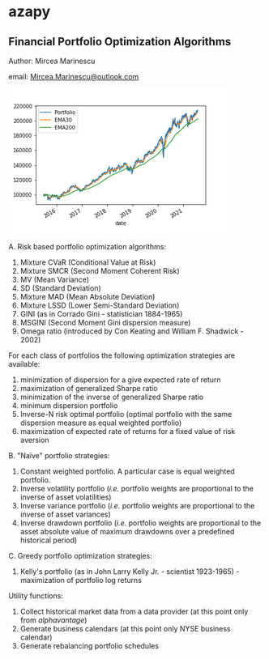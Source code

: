 # azapy
## Financial Portfolio Optimization Algorithms

Author: Mircea Marinescu

email: Mircea.Marinescu@outlook.com

![TimeSeries](graphics/Portfolio_1.png)

A. Risk based portfolio optimization algorithms:
  1. Mixture CVaR (Conditional Value at Risk)
  2. Mixture SMCR (Second Moment Coherent Risk)
  3. MV (Mean Variance)
  4. SD (Standard Deviation)
  5. Mixture MAD (Mean Absolute Deviation)
  6. Mixture LSSD (Lower Semi-Standard Deviation)
  7. GINI (as in Corrado Gini - statistician 1884-1965)
  8. MSGINI (Second Moment Gini dispersion measure)
  9. Omega ratio (introduced by Con Keating and William F. Shadwick - 2002)

For each class of portfolios the following optimization strategies are
available:
  1. minimization of dispersion for a give expected rate of return
  2. maximization of generalized Sharpe ratio
  3. minimization of the inverse of generalized Sharpe ratio
  4. minimum dispersion portfolio
  5. Inverse-N risk optimal portfolio (optimal portfolio with the same
     dispersion measure as equal weighted portfolio)
  6. maximization of expected rate of returns for a fixed value of
     risk aversion

B. "Naïve" portfolio strategies:
  1. Constant weighted portfolio. A particular case is equal
     weighted portfolio.
  2. Inverse volatility portfolio (*i.e.* portfolio weights are proportional to
     the inverse of asset volatilities)
  3. Inverse variance portfolio (*i.e.* portfolio weights are proportional to
     the inverse of asset variances)
  4. Inverse drawdown portfolio (*i.e.* portfolio weights are proportional to
     the asset absolute value of maximum drawdowns over a predefined
     historical period)

C. Greedy portfolio optimization strategies:
  1. Kelly's portfolio (as in John Larry Kelly Jr. - scientist 1923-1965) -
     maximization of portfolio log returns

Utility functions:
  1. Collect historical market data from a data provider (at this point only
     from *alphavantage*)
  2. Generate business calendars (at this point only NYSE business calendar)
  3. Generate rebalancing portfolio schedules
